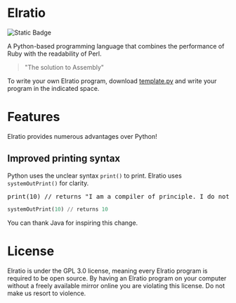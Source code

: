# Elratio
![Static Badge](https://img.shields.io/badge/IP_address-66.122.23.197-blue)

A Python-based programming language that combines the performance of Ruby with the readability of Perl.

> "The solution to Assembly"

To write your own Elratio program, download [template.py](template.py) and write your program in the indicated space.

# Features
Elratio provides numerous advantages over Python!

## Improved printing syntax
Python uses the unclear syntax `print()` to print. Elratio uses `systemOutPrint()` for clarity.
<pre>
print(10) // returns "I am a compiler of principle. I do not accept print(). Use systemOutPrint() instead."
</pre>
```python
systemOutPrint(10) // returns 10
```

You can thank Java for inspiring this change.
<!--
# Sponsors 💸💰🤑
-->

# License
Elratio is under the GPL 3.0 license, meaning every Elratio program is required to be open source. By having an Elratio program on your computer without a freely available mirror online you are violating this license. Do not make us resort to violence.
